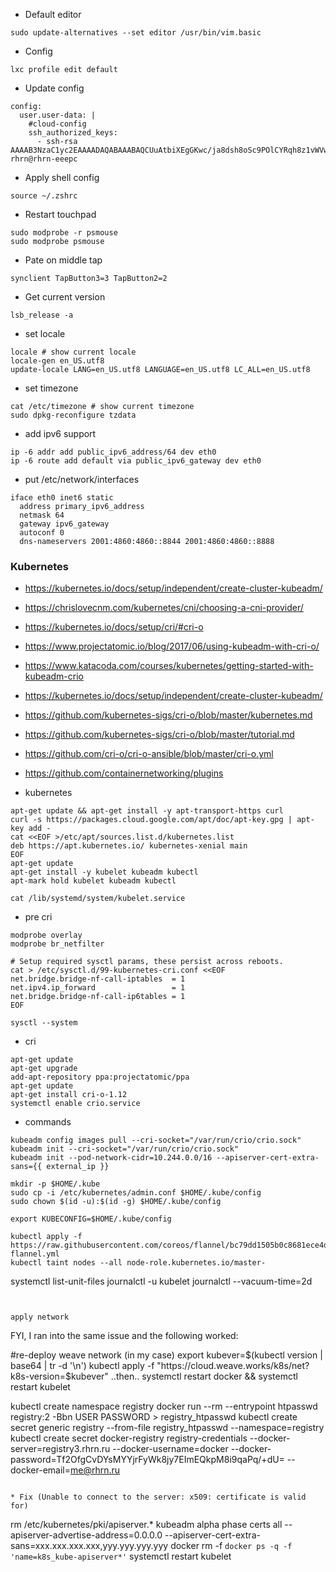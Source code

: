 * Default editor
```
sudo update-alternatives --set editor /usr/bin/vim.basic
```

* Config
```
lxc profile edit default
```

* Update config
```
config:
  user.user-data: |
    #cloud-config
    ssh_authorized_keys:
      - ssh-rsa AAAAB3NzaC1yc2EAAAADAQABAAABAQCUuAtbiXEgGKwc/ja8dsh8oSc9POlCYRqh8z1vWVw6rvfIhPwRkeLfzcIF5cKCJB26T64/ghrEanCfCS6Qo89gSYBprV7dCT+BKtmJ5GCw1mNPpRdvVFuGmOVEotoD8xnA+v3DvifRu7b9uKbx+dU6jUZ0mKmauvH2dRqp8H4qwjE+VYNgjHrJXB2Ph3NRZ+Qp/FhvYu8jqaISz6aUelI+8Yxi2HC15TJ+eCVkManPuTiNEjGYjNpOciQmncbmRLj3PJhIBLgn1T2tAxxKa9KCwi/DqcpNQEg55pwvopecOo1l5Wv7AOAamLZxqQNjUhWI8FtwrAQQWo4irO02/EuH rhrn@rhrn-eeepc
```

* Apply shell config
```
source ~/.zshrc
```

* Restart touchpad
```
sudo modprobe -r psmouse
sudo modprobe psmouse
```

* Pate on middle tap
```
synclient TapButton3=3 TapButton2=2
```

* Get current version
```
lsb_release -a
```

* set locale
```
locale # show current locale
locale-gen en_US.utf8
update-locale LANG=en_US.utf8 LANGUAGE=en_US.utf8 LC_ALL=en_US.utf8
```

* set timezone
```
cat /etc/timezone # show current timezone
sudo dpkg-reconfigure tzdata
```


* add ipv6 support
```
ip -6 addr add public_ipv6_address/64 dev eth0
ip -6 route add default via public_ipv6_gateway dev eth0
```

* put /etc/network/interfaces
```
iface eth0 inet6 static
  address primary_ipv6_address
  netmask 64
  gateway ipv6_gateway
  autoconf 0
  dns-nameservers 2001:4860:4860::8844 2001:4860:4860::8888
```

### Kubernetes


* https://kubernetes.io/docs/setup/independent/create-cluster-kubeadm/
* https://chrislovecnm.com/kubernetes/cni/choosing-a-cni-provider/
* https://kubernetes.io/docs/setup/cri/#cri-o
* https://www.projectatomic.io/blog/2017/06/using-kubeadm-with-cri-o/
* https://www.katacoda.com/courses/kubernetes/getting-started-with-kubeadm-crio
* https://kubernetes.io/docs/setup/independent/create-cluster-kubeadm/
* https://github.com/kubernetes-sigs/cri-o/blob/master/kubernetes.md
* https://github.com/kubernetes-sigs/cri-o/blob/master/tutorial.md
* https://github.com/cri-o/cri-o-ansible/blob/master/cri-o.yml
* https://github.com/containernetworking/plugins

* kubernetes
```
apt-get update && apt-get install -y apt-transport-https curl
curl -s https://packages.cloud.google.com/apt/doc/apt-key.gpg | apt-key add -
cat <<EOF >/etc/apt/sources.list.d/kubernetes.list
deb https://apt.kubernetes.io/ kubernetes-xenial main
EOF
apt-get update
apt-get install -y kubelet kubeadm kubectl
apt-mark hold kubelet kubeadm kubectl
```

```
cat /lib/systemd/system/kubelet.service
```

* pre cri
```
modprobe overlay
modprobe br_netfilter

# Setup required sysctl params, these persist across reboots.
cat > /etc/sysctl.d/99-kubernetes-cri.conf <<EOF
net.bridge.bridge-nf-call-iptables  = 1
net.ipv4.ip_forward                 = 1
net.bridge.bridge-nf-call-ip6tables = 1
EOF

sysctl --system
```

* cri
```
apt-get update
apt-get upgrade
add-apt-repository ppa:projectatomic/ppa
apt-get update
apt-get install cri-o-1.12
systemctl enable crio.service
```

* commands
```
kubeadm config images pull --cri-socket="/var/run/crio/crio.sock"
kubeadm init --cri-socket="/var/run/crio/crio.sock"
kubeadm init --pod-network-cidr=10.244.0.0/16 --apiserver-cert-extra-sans={{ external_ip }}

mkdir -p $HOME/.kube
sudo cp -i /etc/kubernetes/admin.conf $HOME/.kube/config
sudo chown $(id -u):$(id -g) $HOME/.kube/config

export KUBECONFIG=$HOME/.kube/config

kubectl apply -f https://raw.githubusercontent.com/coreos/flannel/bc79dd1505b0c8681ece4de4c0d86c5cd2643275/Documentation/kube-flannel.yml
kubectl taint nodes --all node-role.kubernetes.io/master-
```


systemctl list-unit-files
journalctl -u kubelet
journalctl --vacuum-time=2d
```


apply network
```
FYI, I ran into the same issue and the following worked:

#re-deploy weave network (in my case)
export kubever=$(kubectl version | base64 | tr -d '\n')
kubectl apply -f "https://cloud.weave.works/k8s/net?k8s-version=$kubever"
..then..
systemctl restart docker && systemctl restart kubelet

kubectl create namespace registry
docker run --rm --entrypoint htpasswd registry:2 -Bbn USER PASSWORD > registry_htpasswd
kubectl create secret generic registry --from-file registry_htpasswd --namespace=registry
kubectl create secret docker-registry registry-credentials --docker-server=registry3.rhrn.ru --docker-username=docker --docker-password=Tf2OfgCvDYsMYYjrFyWk8jy7EImEQkpM8i9qaPq/+dU= --docker-email=me@rhrn.ru
```

* Fix (Unable to connect to the server: x509: certificate is valid for)
```
rm /etc/kubernetes/pki/apiserver.*
kubeadm alpha phase certs all --apiserver-advertise-address=0.0.0.0 --apiserver-cert-extra-sans=xxx.xxx.xxx.xxx,yyy.yyy.yyy.yyy
docker rm -f `docker ps -q -f 'name=k8s_kube-apiserver*'`
systemctl restart kubelet
```
